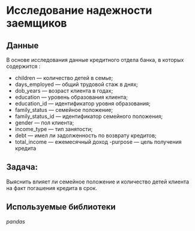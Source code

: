 # Исследование надежности заемщиков

## Данные
В основе исследования данные кредитного отдела банка, в которых содержится :
- children — количество детей в семье;
- days_employed — общий трудовой стаж в днях;
- dob_years — возраст клиента в годах;
- education — уровень образования клиента;
- education_id — идентификатор уровня образования;
- family_status — семейное положение;
- family_status_id — идентификатор семейного положения;
- gender — пол клиента;
- income_type — тип занятости;
- debt — имел ли задолженность по возврату кредитов;
- total_income — ежемесячный доход -purpose — цель получения кредита

## Задача:
Выяснить влияет ли семейное положение и количество детей клиента на факт погашения кредита в срок.

## Используемые библиотеки
*pandas*
